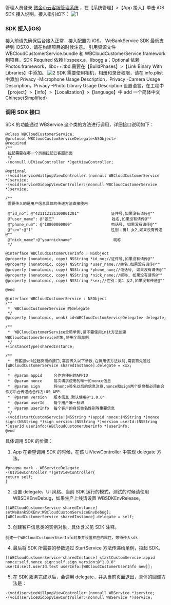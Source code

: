 管理人员登录 [微金小云客服管理系统](https://ics.webank.com) ，在【系统管理】>【App 接入】单击 iOS SDK 接入说明，接入指引如下：
![1](http://imgcache.tcecqpoc.fsphere.cn/image/mc.qcloudimg.com/static/img/12192f1261eba091584e07ee1cef6f96/image.png)
### SDK 接入(iOS)
接入前请先确保后台接入正常，接入配置为 iOS。
WeBankService SDK 最低支持到 iOS7.0，请在构建项目的时候注意。
引用资源文件 WBCloudCustomerService.bundle 和 WBCloudCustomerService.framework 到项目，SDK Required 依赖 libspeex.a，libogg.a；Optional 依赖 Photos.framework，libc++.tbd.需要在【BuildPhases】>【Link Binary With Libraries】中添加。
![2](http://imgcache.tcecqpoc.fsphere.cn/image/mc.qcloudimg.com/static/img/ed316933bf54032566badb7595255139/image.png)
SDK 需要使用相机，相册和录音权限，请在 info.plist 中添加 Privacy -Microphone Usage Description，Privacy -Camera Usage Description，Privacy -Photo Library Usage Description
设置语言，在工程中【project】>【info】>【Localization】>【language】中 add 一个简体中文 Chinese(Simplified)
### 调用 SDK 接口
SDK 的功能通过 WBService 这个类的方法进行调用，详细接口说明如下：

```
@class WBCloudCustomerService;
@protocol WBCloudCustomServiceDelegate<NSObject>
@required
/**
 拉起需要在哪一个页面拉起云客服页面
 */
-(nonnull UIViewController *)getViewController;

@optional
-(void)serviceWillpopViewController:(nonnull WBCloudCustomerService *)service;
-(void)serviceDidpopViewController:(nonnull WBCloudCustomerService *)service;

/**
 需要传入的是用户信息具体的传递方法直接使用
 
 @"id_no": @"421112121100001201"              证件号,如果没有请传@""
 @"user_name": @"张三"                         姓名,如果没有请传@""
 @"phone_num": @"18800000000"                 电话号, 如果没有请传@""
 @"sex":@"1"                                  性别：男1 女2,如果没有传递@""
 @"nick_name":@"yournickname"                  昵称
 */

@interface WBCloudCustomerUserInfo : NSObject
@property (nonatomic, copy) NSString *id_no;//证件号,如果没有请传@""
@property (nonatomic, copy) NSString *user_name;//姓名,如果没有请传@""
@property (nonatomic, copy) NSString *phone_num;//电话号, 如果没有请传@""
@property (nonatomic, copy) NSString *nick_name;//昵称, 如果没有请传@""
@property (nonatomic, copy) NSString *sex;//性别：男1 女2,如果没有传递@""

@end

@interface WBCloudCustomerService : NSObject
/**
 *  WBCloudCustomerService 的delegate
 */
@property (nonatomic, weak) id<WBCloudCustomServiceDelegate> delegate;

/**
 *  WBCloudCustomerService全局单例,请不要使用init方法创建WBCloudCustomerService对象,使用全局单例
 */
+(instancetype)sharedInstance;

/**
 *  云客服sdk拉起页面的接口,需要传入以下参数.在调用该方法以前,需要首先通过[WBCloudCustomerService sharedInstance].delegate = xxx; 
 *
 *  @param appid     合作方使用的APPID
 *  @param nonce     每次请求使用的唯一的nonce信息
 *  @param sign      将nonce签名以后的信息注意,nonce和sign两个信息都必须由合作方后台传递给合作方iOS APP.
 *  @param version   版本信息,默认使用@"1.0.0"
 *  @param userId    每个用户唯一标识
 *  @param userInfo  每个客户的身份姓名性别等重要信息
 */
-(void)startCustomServcie:(NSString *)appid nonce:(NSString *)nonce sign:(NSString *)sign version:(NSString *)version userId:(NSString *)userId userInfo:(WBCloudCustomerUserInfo *)userInfo;
@end
```
具体调用 SDK 的步骤：
1. App 在希望调用 SDK 的时候，在该 UIViewController 中实现 delegate 方法。
```
#pragma mark - WBServiceDelegate 
-(UIViewController *)getViewController{ 
return self; 
} 
```
2. 设置 delegate、UI 风格、当前 SDK 运行的模式，测试的时候请使用 WBSDKEnvDebug，如果生产上线请设置 WBSDKEnvRelease。
```
[[WBCloudCustomerService sharedInstance] setWeBankSDKEnv:WBCloudCustomServiceEnvDebug]; 
[WBCloudCustomerService sharedInstance].delegate = self;
```

3. 创建客户信息类的实例对象，具体含义见 SDK 注释。
```
创建一个WBCloudCustomerUserInfo对象并设置相应的属性，等待传入sdk
```

4. 最后将 SDK 所需要的参数通过 StartService 方法传递给单例，拉起 SDK。
```
[[WBCloudCustomerService sharedInstance] startCustomServcie:appid nonce:self.nonce sign:self.sign version:@"1.0.0" userId:self.userId.text userInfo:[WBCloudCustomerUserInfo new]];
```
5. 在 SDK 服务完成以后，会调用 delegate，并从当前页面退出，具体的回调方法是：
```
-(void)serviceWillpopViewController:(nonnull WBService *)service; 
-(void)serviceDidpopViewController:(nonnull WBService *)service; 
```
